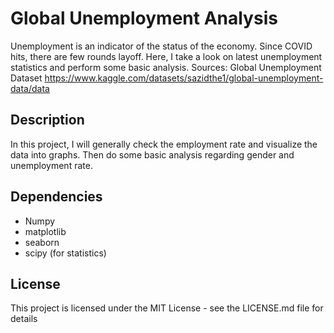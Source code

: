 # Global Unemployment Analysis

Unemployment is an indicator of the status of the economy. Since COVID hits, there are few rounds layoff.
Here, I take a look on latest unemployment statistics and perform some basic analysis.
Sources: Global Unemployment Dataset https://www.kaggle.com/datasets/sazidthe1/global-unemployment-data/data

## Description

In this project, I will generally check the employment rate and visualize the data into graphs. Then do some basic analysis regarding gender and unemployment rate.

## Dependencies

* Numpy
* matplotlib
* seaborn
* scipy (for statistics)

## License

This project is licensed under the MIT License - see the LICENSE.md file for details
